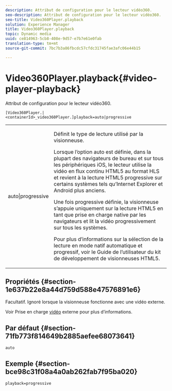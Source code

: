 ```yaml
---
description: Attribut de configuration pour le lecteur vidéo360.
seo-description: Attribut de configuration pour le lecteur vidéo360.
seo-title: Video360Player.playback
solution: Experience Manager
title: Video360Player.playback
topic: Dynamic media
uuid: ce814963-5cb8-408e-9d57-e7b7e61e0fab
translation-type: tm+mt
source-git-commit: 7bc7b3a86fbcdc57cfdc31745fae3afc06e44b15

---
```



# Video360Player.playback{#video-player-playback}

Attribut de configuration pour le lecteur vidéo360.

`[Video360Player.|<containerId>_video360Player.]playback=auto|progressive`

<table id="table_441553CD34C94A58A9D7CBF772DEDDB6"> 
 <tbody> 
  <tr> 
   <td colname="col1"> <p> <span class="codeph"> auto|progressive</span> </p> </td> 
   <td colname="col2"> <p> Définit le type de lecture utilisé par la visionneuse. </p> <p>Lorsque l’option <span class="codeph"> auto</span> est définie, dans la plupart des navigateurs de bureau et sur tous les périphériques iOS, le lecteur utilise la vidéo en flux continu HTML5 au format HLS et revient à la lecture HTML5 progressive sur certains systèmes tels qu’Internet Explorer et Android plus anciens. </p> <p>Une fois <span class="codeph"> progressive</span> définie, la visionneuse s’appuie uniquement sur la lecture HTML5 en tant que prise en charge native par les navigateurs et lit la vidéo progressivement sur tous les systèmes. </p> <p>Pour plus d’informations sur la sélection de la lecture en mode natif <span class="codeph"> automatique</span> et <span class="codeph"></span> progressif, voir le Guide de l’utilisateur du kit de développement de visionneuses HTML5. </p> </td> 
  </tr> 
 </tbody> 
</table>

## Propriétés {#section-1e637b22e8a44d759d588e47576891e6}

Facultatif. Ignoré lorsque la visionneuse fonctionne avec une vidéo externe.

Voir Prise en charge [vidéo](../../../c-html5-aem-asset-viewers/c-html5-aem-video360/c-html5-aem-video360-external-video-support.md#concept-66aa2784f2294794989bad2af74c3760) externe pour plus d’informations.

## Par défaut {#section-71fb773f814649b2885aefee68073641}

`auto`

## Exemple {#section-bce98c31f08a4a0ab262fab7f95ba020}

`playback=progressive`
